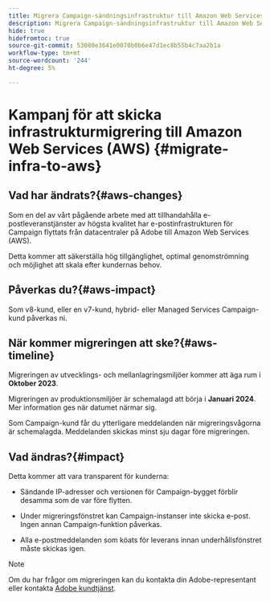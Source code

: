 ```yaml
---
title: Migrera Campaign-sändningsinfrastruktur till Amazon Web Services (AWS)
description: Migrera Campaign-sändningsinfrastruktur till Amazon Web Services (AWS)
hide: true
hidefromtoc: true
source-git-commit: 53080e3641e0070b0b6e47d1ec8b55b4c7aa2b1a
workflow-type: tm+mt
source-wordcount: '244'
ht-degree: 5%

---
```



# Kampanj för att skicka infrastrukturmigrering till Amazon Web Services (AWS) {#migrate-infra-to-aws}

## Vad har ändrats?{#aws-changes}

Som en del av vårt pågående arbete med att tillhandahålla e-postleveranstjänster av högsta kvalitet har e-postinfrastrukturen för Campaign flyttats från datacentraler på Adobe till Amazon Web Services (AWS).

Detta kommer att säkerställa hög tillgänglighet, optimal genomströmning och möjlighet att skala efter kundernas behov.

## Påverkas du?{#aws-impact}

Som v8-kund, eller en v7-kund, hybrid- eller Managed Services Campaign-kund påverkas ni.

## När kommer migreringen att ske?{#aws-timeline}

Migreringen av utvecklings- och mellanlagringsmiljöer kommer att äga rum i **Oktober 2023**.

Migreringen av produktionsmiljöer är schemalagd att börja i **Januari 2024**. Mer information ges när datumet närmar sig.

Som Campaign-kund får du ytterligare meddelanden när migreringsvågorna är schemalagda. Meddelanden skickas minst sju dagar före migreringen.

## Vad ändras?{#impact}

Detta kommer att vara transparent för kunderna:

* Sändande IP-adresser och versionen för Campaign-bygget förblir desamma som de var före flytten.

* Under migreringsfönstret kan Campaign-instanser inte skicka e-post. Ingen annan Campaign-funktion påverkas.

* Alla e-postmeddelanden som köats för leverans innan underhållsfönstret måste skickas igen.

>[!NOTE]
>
>Om du har frågor om migreringen kan du kontakta din Adobe-representant eller kontakta [Adobe kundtjänst](https://helpx.adobe.com/se/enterprise/admin-guide.html/enterprise/using/support-for-experience-cloud.ug.html).
>



